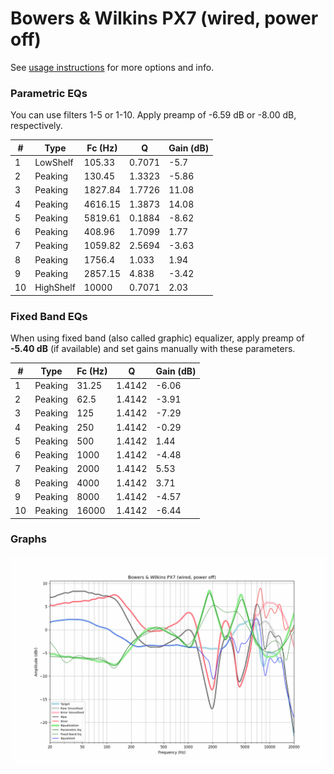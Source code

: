 # Bowers & Wilkins PX7 (wired, power off)
See [usage instructions](https://github.com/jaakkopasanen/AutoEq#usage) for more options and info.

### Parametric EQs
You can use filters 1-5 or 1-10. Apply preamp of -6.59 dB or -8.00 dB, respectively.

|   # | Type      |   Fc (Hz) |      Q |   Gain (dB) |
|-----|-----------|-----------|--------|-------------|
|   1 | LowShelf  |    105.33 | 0.7071 |       -5.7  |
|   2 | Peaking   |    130.45 | 1.3323 |       -5.86 |
|   3 | Peaking   |   1827.84 | 1.7726 |       11.08 |
|   4 | Peaking   |   4616.15 | 1.3873 |       14.08 |
|   5 | Peaking   |   5819.61 | 0.1884 |       -8.62 |
|   6 | Peaking   |    408.96 | 1.7099 |        1.77 |
|   7 | Peaking   |   1059.82 | 2.5694 |       -3.63 |
|   8 | Peaking   |   1756.4  | 1.033  |        1.94 |
|   9 | Peaking   |   2857.15 | 4.838  |       -3.42 |
|  10 | HighShelf |  10000    | 0.7071 |        2.03 |

### Fixed Band EQs
When using fixed band (also called graphic) equalizer, apply preamp of **-5.40 dB** (if available) and set gains manually with these parameters.

|   # | Type    |   Fc (Hz) |      Q |   Gain (dB) |
|-----|---------|-----------|--------|-------------|
|   1 | Peaking |     31.25 | 1.4142 |       -6.06 |
|   2 | Peaking |     62.5  | 1.4142 |       -3.91 |
|   3 | Peaking |    125    | 1.4142 |       -7.29 |
|   4 | Peaking |    250    | 1.4142 |       -0.29 |
|   5 | Peaking |    500    | 1.4142 |        1.44 |
|   6 | Peaking |   1000    | 1.4142 |       -4.48 |
|   7 | Peaking |   2000    | 1.4142 |        5.53 |
|   8 | Peaking |   4000    | 1.4142 |        3.71 |
|   9 | Peaking |   8000    | 1.4142 |       -4.57 |
|  10 | Peaking |  16000    | 1.4142 |       -6.44 |

### Graphs
![](./Bowers%20&%20Wilkins%20PX7%20(wired,%20power%20off).png)
